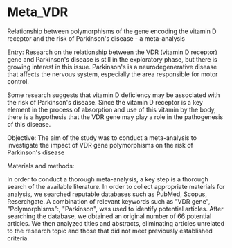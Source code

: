# Meta_VDR


Relationship between polymorphisms of the gene encoding the vitamin D receptor and the risk of Parkinson's disease - a meta-analysis


Entry:
Research on the relationship between the VDR (vitamin D receptor) gene and Parkinson's disease is still in the exploratory phase, but there is growing interest in this issue. Parkinson's is a neurodegenerative disease that affects the nervous system, especially the area responsible for motor control.

Some research suggests that vitamin D deficiency may be associated with the risk of Parkinson's disease. Since the vitamin D receptor is a key element in the process of absorption and use of this vitamin by the body, there is a hypothesis that the VDR gene may play a role in the pathogenesis of this disease.

Objective:
The aim of the study was to conduct a meta-analysis to investigate the impact of VDR gene polymorphisms on the risk of Parkinson's disease

Materials and methods:

In order to conduct a thorough meta-analysis, a key step is a thorough search of the available literature. In order to collect appropriate materials for analysis, we searched reputable databases such as PubMed, Scopus, Reserchgate. A combination of relevant keywords such as "VDR gene", "Polymorphisms":, "Parkinson", was used to identify potential articles. After searching the database, we obtained an original number of 66 potential articles. We then analyzed titles and abstracts, eliminating articles unrelated to the research topic and those that did not meet previously established criteria.
